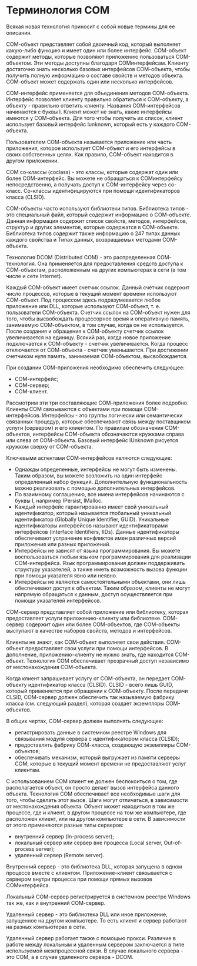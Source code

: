 # Терминология СОМ

Всякая новая технология приносит с собой новые термины для ее описания.&#x20;

СОМ-объект представляет собой двоичный код, который выполняет какую-либо функцию и имеет один или более интерфейс. СОМ-объект содержит методы, которые позволяют приложению пользоваться СОМ-объектом. Эти методы доступны благодаря СОМинтерфейсам. Клиенту достаточно знать несколько базовых интерфейсов СОМ-объекта, чтобы получить полную информацию о составе свойств и методов объекта. СОМ-объект может содержать один или несколько интерфейсов.&#x20;

СОМ-интерфейс применяется для объединения методов СОМ-объекта. Интерфейс позволяет клиенту правильно обратиться к СОМ-объекту, а объекту - правильно ответить клиенту. Названия СОМ-интерфейсов начинаются с буквы I. Клиент может не знать, какие интерфейсы имеются у СОМ-объекта. Для того чтобы получить их список, клиент использует базовый интерфейс lunknown, который есть у каждого СОМ-объекта.&#x20;

Пользователем СОМ-объекта называется приложение или часть приложения, которое использует СОМ-объект и его интерфейсы в своих собственных целях. Как правило, СОМ-объект находится в другом приложении.&#x20;

СОМ со-классы (coclass) - это классы, которые содержат один или более СОМ-интерфейс. Вы можете не обращаться к СОМинтерфейсу непосредственно, а получать доступ к СОМ-интерфейсу через со-класс. Со-классы идентифицируются при помощи идентификаторов класса (CLSID).&#x20;

СОМ-объекты часто используют библиотеки типов. Библиотека типов - это специальный файл, который содержит информацию о СОМ-объекте. Данная информация содержит список свойств, методов, интерфейсов, структур и других элементов, которые содержатся в СОМ-объекте. Библиотека типов содержит также информацию о 247 типах данных каждого свойства и Типах данных, возвращаемых методами СОМ-объекта.&#x20;

Технология DCOM (Distributed COM) - это распределенная СОМ-технология. Она применяется для предоставления средств доступа к СОМ-объектам, расположенным на других компьютерах в сети (в том числе и сети Internet).&#x20;

Каждый СОМ-объект имеет счетчик ссылок. Данный счетчик содержит число процессов, которые в текущий момент времени используют СОМ-объект. Под процессом здесь подразумевается любое приложение или DLL, которые используют СОМ-объект, т. е. пользователи СОМ-объекта. Счетчик ссылок на СОМ-объект нужен для того, чтобы высвобождать процессорное время и оперативную память, занимаемую СОМ-объектом, в том случае, когда он не используется. После создания и обращения к СОМ-объекту счетчик ссылок увеличивается на единицу. Всякий раз, когда новое приложение подключается к СОМ-объекту - счетчик увеличивается. Когда процесс отключается от СОМ-объекта - счетчик уменьшается. При достижении счетчиком нуля память, занимаемая СОМ-объектом, высвобождается.&#x20;

При создании СОМ-приложения необходимо обеспечить следующее: &#x20;

* СОМ-интерфейс;&#x20;
* СОМ-сервер;&#x20;
* СОМ-клиент.&#x20;

Рассмотрим эти три составляющие СОМ-приложения более подробно. Клиенты СОМ связываются с объектами при помощи СОМ-интерфейсов. Интерфейсы - это группы логически или семантически связанных процедур, которые обеспечивают связь между поставщиком услуги (сервером) и его клиентом. По правилам обозначения СОМ-объектов, интерфейсы СОМ-объекта обозначаются кружками справа или слева от СОМ-объекта. Базовый интерфейс lUnknown рисуется кружком сверху от СОМ-объекта.

Ключевыми аспектами СОМ-интерфейсов являются следующие:&#x20;

* Однажды определенные, интерфейсы не могут быть изменены. Таким образом, вы можете возложить на один интерфейс определенный набор функций. Дополнительную функциональность можно реализовать с помощью дополнительных интерфейсов.&#x20;
* По взаимному соглашению, все имена интерфейсов начинаются с буквы I, например IPersist, IMalloc.
* Каждый интерфейс гарантированно имеет свой уникальный идентификатор, который называется глобальный уникальный идентификатор (Globally Unique Identifier, GUID). Уникальные идентификаторы интерфейсов называют идентификаторами интерфейсов (Interface Identifiers, IIDs). Данные идентификаторы обеспечивают устранение конфликтов имен различных версий приложения или разных приложений.
* Интерфейсы не зависят от языка программирования. Вы можете воспользоваться любым языком программирования для реализации СОМ-интерфейса. Язык программирования должен поддерживать структуру указателей, а также иметь возможность вызова функции при помощи указателя явно или неявно.
* Интерфейсы не являются самостоятельными объектами, они лишь обеспечивают доступ к объектам. Таким образом, клиенты не могут напрямую обращаться к данным, доступ осуществляется при помощи указателей интерфейсов.

СОМ-сервер представляет собой приложение или библиотеку, которая предоставляет услуги приложению-клиенту или библиотеке. СОМ-сервер содержит один или более СОМ-объектов, где СОМ-объекты выступают в качестве наборов свойств, методов и интерфейсов.&#x20;

Клиенты не знают, как СОМ-объект выполняет свои действия. СОМ-объект предоставляет свои услуги при помощи интерфейсов. В дополнение, приложению-клиенту не нужно знать, где находится СОМ-объект. Технология СОМ обеспечивает прозрачный доступ независимо от местонахождения СОМ-объекта.&#x20;

Когда клиент запрашивает услугу от СОМ-объекта, он передает СОМ-объекту идентификатор класса (CLSID). CLSID - всего лишь GUID, который применяется при обращении к СОМ-объекту. После передачи CLSID, СОМ-сервер должен обеспечить так называемую фабрику класса (см. следующий раздел), которая создает экземпляры СОМ-объектов.&#x20;

В общих чертах, СОМ-сервер должен выполнять следующее:&#x20;

* &#x20;регистрировать данные в системном реестре Windows для связывания модуля сервера с идентификатором класса (CLSID);
* предоставлять фабрику СОМ-класса, создающую экземпляры СОМ-объектов;
* обеспечивать механизм, который выгружает из памяти серверы СОМ, которые в текущий момент времени не предоставляют услуг клиентам.

С использованием СОМ клиент не должен беспокоиться о том, где располагается объект, он просто делает вызов интерфейса данного объекта. Технология СОМ обеспечивает все необходимые шаги для того, чтобы сделать этот вызов. Шаги могут отличаться, в зависимости от местонахождения объекта. Объект может находиться в том же процессе, где и клиент, в другом процессе на том же компьютере, где расположен клиент, или на другом компьютере в сети. В зависимости от этого применяются разные типы серверов:&#x20;

* &#x20;внутренний сервер (In-process server);
* &#x20;локальный сервер или сервер вне процесса (Local server, Out-of-process server);
* удаленный сервер (Remote server).&#x20;

Внутренний сервер - это библиотека DLL, которая запущена в одном процессе вместе с клиентом. Приложение-клиент связывается с сервером внутри процесса при помощи прямых вызовов СОМинтерфейса.&#x20;

Локальный СОМ-сервер регистрируется в системном реестре Windows так же, как и внутренний СОМ-сервер.&#x20;

Удаленный сервер - это библиотека DLL или иное приложение, запущенное на другом компьютере. То есть клиент и сервер работают на разных компьютерах в сети.

Удаленный сервер работает также с помощью прокси. Различие в работе между локальным и удаленным сервером заключается в типе используемой межпроцессной связи. В случае локального сервера - это СОМ, а в случае удаленного сервера - DCOM.



